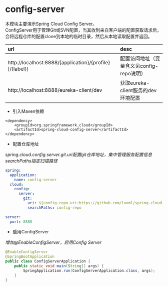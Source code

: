 # config-server  
本模块主要演示Spring Cloud Config Server。  
ConfigServer用于管理Git或SVN配置，当其收到来自客户端的配置获取请求后，会将远程仓库的配置clone到本地的临时目录，然后从本地读取配置并返回。  

|url|desc|  
|:---|:---|   
|http://localhost:8888/{application}/{profile}[/{label}]|配置访问地址（变量含义见config-repo说明）|  
|http://localhost:8888/eureka-client/dev|获取eureka-client服务的dev环境配置|   

* 引入Maven依赖

``` maven
<dependency>
    <groupId>org.springframework.cloud</groupId>
    <artifactId>spring-cloud-config-server</artifactId>
</dependency>
```

* 配置仓库地址

_spring.cloud.config.server.git.uri配置git仓库地址，集中管理服务配置信息_  
_searchPaths指定扫描路径_
``` yml
spring:
  application:
    name: config-server 
  cloud:
    config:
      server:
        git:
          uri: ${config.repo.uri:https://github.com/luoml/spring-cloud-example}
          searchPaths: config-repo
    
server:
  port: 8888
```

* 启用ConfigServer

_增加@EnableConfigServer，启用Config Server_  
``` java
@EnableConfigServer
@SpringBootApplication
public class ConfigServerApplication {
	public static void main(String[] args) {
		SpringApplication.run(ConfigServerApplication.class, args);
	}
}
```
